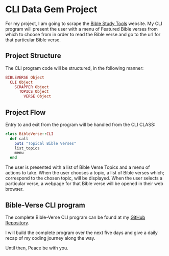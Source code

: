 # CLI Data Gem Project
For my project, I am going to scrape the [Bible Study Tools](http://www.biblestudytools.com/) website. My CLI program will present the user with a menu of Featured Bible verses from which to choose from in order to read the Bible verse and go to the url for that particular Bible verse.

## Project Structure
The CLI program code will be structured, in the following manner:
```ruby
BIBLEVERSE Object
  CLI Object
    SCRAPPER Object
      TOPICS Object
        VERSE Object
```
## Project Flow
Entry to and exit from the program will be handled from the CLI CLASS:
```ruby
class BibleVerse::CLI
  def call
    puts "Topical Bible Verses"
    list_topics
    menu
  end
```
The user is presented with a list of Bible Verse Topics and a menu of actions to take. When the user chooses a topic, a list of Bible verses which; correspond to the chosen topic, will be displayed. When the user selects a particular verse, a webpage for that Bible verse will be opened in their web browser.

## Bible-Verse CLI program
The complete Bible-Verse CLI program can be found at my [GitHub Repository](https://github.com/churchwerks/bible-verse).

I will build the complete program over the next five days and give a daily recap of my coding journey along the way.

Until then, Peace be with you.

